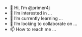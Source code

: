 - 👋 Hi, I’m @primer4j
- 👀 I’m interested in ...
- 🌱 I’m currently learning ...
- 💞️ I’m looking to collaborate on ...
- 📫 How to reach me ...

<!---
primer4j/primer4j is a ✨ special ✨ repository because its `README.md` (this file) appears on your GitHub profile.
You can click the Preview link to take a look at your changes.
--->
